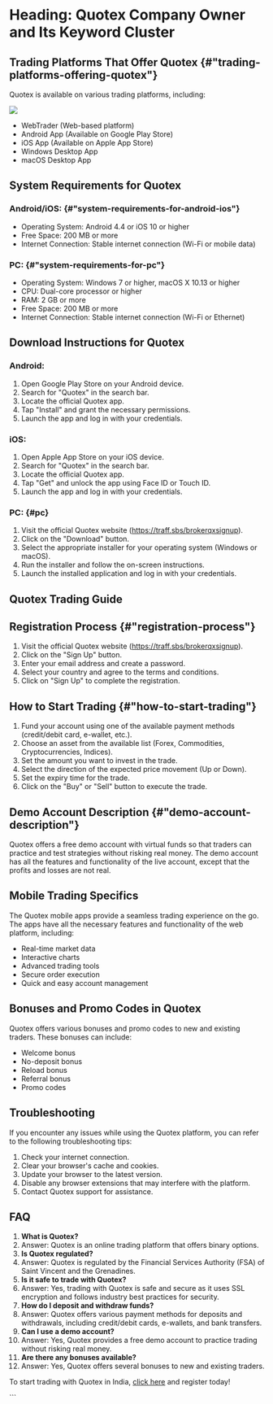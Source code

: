 # Heading: Quotex Company Owner and Its Keyword Cluster

## Trading Platforms That Offer Quotex {#"trading-platforms-offering-quotex"}

Quotex is available on various trading platforms, including:

[![](https://static.quotex.io/files/4_en/300_250.jpg)](https://traff.sbs/brokerqxlid)

-   WebTrader (Web-based platform)
-   Android App (Available on Google Play Store)
-   iOS App (Available on Apple App Store)
-   Windows Desktop App
-   macOS Desktop App

## System Requirements for Quotex

### Android/iOS: {#"system-requirements-for-android-ios"}

-   Operating System: Android 4.4 or iOS 10 or higher
-   Free Space: 200 MB or more
-   Internet Connection: Stable internet connection (Wi-Fi or mobile
    data)

### PC: {#"system-requirements-for-pc"}

-   Operating System: Windows 7 or higher, macOS X 10.13 or higher
-   CPU: Dual-core processor or higher
-   RAM: 2 GB or more
-   Free Space: 200 MB or more
-   Internet Connection: Stable internet connection (Wi-Fi or Ethernet)

## Download Instructions for Quotex

### Android:

1.  Open Google Play Store on your Android device.
2.  Search for "Quotex" in the search bar.
3.  Locate the official Quotex app.
4.  Tap "Install" and grant the necessary permissions.
5.  Launch the app and log in with your credentials.

### iOS:

1.  Open Apple App Store on your iOS device.
2.  Search for "Quotex" in the search bar.
3.  Locate the official Quotex app.
4.  Tap "Get" and unlock the app using Face ID or Touch ID.
5.  Launch the app and log in with your credentials.

### PC: {#pc}

1.  Visit the official Quotex website
    (https://traff.sbs/brokerqxsignup).
2.  Click on the "Download" button.
3.  Select the appropriate installer for your operating system (Windows
    or macOS).
4.  Run the installer and follow the on-screen instructions.
5.  Launch the installed application and log in with your credentials.

## Quotex Trading Guide

## Registration Process {#"registration-process"}

1.  Visit the official Quotex website
    (https://traff.sbs/brokerqxsignup).
2.  Click on the "Sign Up" button.
3.  Enter your email address and create a password.
4.  Select your country and agree to the terms and conditions.
5.  Click on "Sign Up" to complete the registration.

## How to Start Trading {#"how-to-start-trading"}

1.  Fund your account using one of the available payment methods
    (credit/debit card, e-wallet, etc.).
2.  Choose an asset from the available list (Forex, Commodities,
    Cryptocurrencies, Indices).
3.  Set the amount you want to invest in the trade.
4.  Select the direction of the expected price movement (Up or Down).
5.  Set the expiry time for the trade.
6.  Click on the "Buy" or "Sell" button to execute the
    trade.

## Demo Account Description {#"demo-account-description"}

Quotex offers a free demo account with virtual funds so that traders can
practice and test strategies without risking real money. The demo
account has all the features and functionality of the live account,
except that the profits and losses are not real.

## Mobile Trading Specifics

The Quotex mobile apps provide a seamless trading experience on the go.
The apps have all the necessary features and functionality of the web
platform, including:

-   Real-time market data
-   Interactive charts
-   Advanced trading tools
-   Secure order execution
-   Quick and easy account management

## Bonuses and Promo Codes in Quotex

Quotex offers various bonuses and promo codes to new and existing
traders. These bonuses can include:

-   Welcome bonus
-   No-deposit bonus
-   Reload bonus
-   Referral bonus
-   Promo codes

## Troubleshooting

If you encounter any issues while using the Quotex platform, you can
refer to the following troubleshooting tips:

1.  Check your internet connection.
2.  Clear your browser\'s cache and cookies.
3.  Update your browser to the latest version.
4.  Disable any browser extensions that may interfere with the platform.
5.  Contact Quotex support for assistance.

## FAQ

1.  **What is Quotex?**
2.  Answer: Quotex is an online trading platform that offers binary
    options.
3.  **Is Quotex regulated?**
4.  Answer: Quotex is regulated by the Financial Services Authority
    (FSA) of Saint Vincent and the Grenadines.
5.  **Is it safe to trade with Quotex?**
6.  Answer: Yes, trading with Quotex is safe and secure as it uses SSL
    encryption and follows industry best practices for security.
7.  **How do I deposit and withdraw funds?**
8.  Answer: Quotex offers various payment methods for deposits and
    withdrawals, including credit/debit cards, e-wallets, and bank
    transfers.
9.  **Can I use a demo account?**
10. Answer: Yes, Quotex provides a free demo account to practice trading
    without risking real money.
11. **Are there any bonuses available?**
12. Answer: Yes, Quotex offers several bonuses to new and existing
    traders.

To start trading with Quotex in India, [click
here](\%22https://traff.sbs/brokerqxsignup\%22) and register today!

\`\`\`

